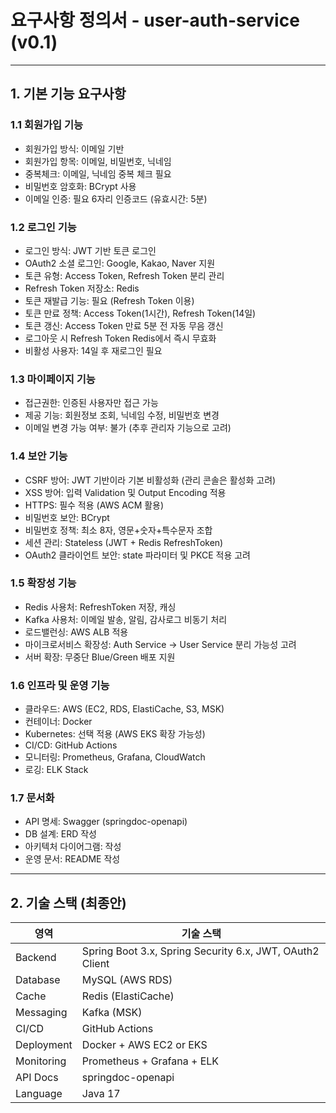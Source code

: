 # 요구사항 정의서 - user-auth-service (v0.1)

---

## 1. 기본 기능 요구사항

### 1.1 회원가입 기능

- 회원가입 방식: 이메일 기반
- 회원가입 항목: 이메일, 비밀번호, 닉네임
- 중복체크: 이메일, 닉네임 중복 체크 필요
- 비밀번호 암호화: BCrypt 사용
- 이메일 인증: 필요 6자리 인증코드 (유효시간: 5분)

### 1.2 로그인 기능

- 로그인 방식: JWT 기반 토큰 로그인
- OAuth2 소셜 로그인: Google, Kakao, Naver 지원
- 토큰 유형: Access Token, Refresh Token 분리 관리
- Refresh Token 저장소: Redis
- 토큰 재발급 기능: 필요 (Refresh Token 이용)
- 토큰 만료 정책: Access Token(1시간), Refresh Token(14일)
- 토큰 갱신: Access Token 만료 5분 전 자동 무음 갱신
- 로그아웃 시 Refresh Token Redis에서 즉시 무효화
- 비활성 사용자: 14일 후 재로그인 필요

### 1.3 마이페이지 기능

- 접근권한: 인증된 사용자만 접근 가능
- 제공 기능: 회원정보 조회, 닉네임 수정, 비밀번호 변경
- 이메일 변경 가능 여부: 불가 (추후 관리자 기능으로 고려)

### 1.4 보안 기능

- CSRF 방어: JWT 기반이라 기본 비활성화 (관리 콘솔은 활성화 고려)
- XSS 방어: 입력 Validation 및 Output Encoding 적용
- HTTPS: 필수 적용 (AWS ACM 활용)
- 비밀번호 보안: BCrypt
- 비밀번호 정책: 최소 8자, 영문+숫자+특수문자 조합
- 세션 관리: Stateless (JWT + Redis RefreshToken)
- OAuth2 클라이언트 보안: state 파라미터 및 PKCE 적용 고려

### 1.5 확장성 기능

- Redis 사용처: RefreshToken 저장, 캐싱
- Kafka 사용처: 이메일 발송, 알림, 감사로그 비동기 처리
- 로드밸런싱: AWS ALB 적용
- 마이크로서비스 확장성: Auth Service → User Service 분리 가능성 고려
- 서버 확장: 무중단 Blue/Green 배포 지원

### 1.6 인프라 및 운영 기능

- 클라우드: AWS (EC2, RDS, ElastiCache, S3, MSK)
- 컨테이너: Docker
- Kubernetes: 선택 적용 (AWS EKS 확장 가능성)
- CI/CD: GitHub Actions
- 모니터링: Prometheus, Grafana, CloudWatch
- 로깅: ELK Stack

### 1.7 문서화

- API 명세: Swagger (springdoc-openapi)
- DB 설계: ERD 작성
- 아키텍처 다이어그램: 작성
- 운영 문서: README 작성

---

## 2. 기술 스택 (최종안)

| 영역 | 기술 스택 |
|--|--|
| Backend | Spring Boot 3.x, Spring Security 6.x, JWT, OAuth2 Client |
| Database | MySQL (AWS RDS) |
| Cache | Redis (ElastiCache) |
| Messaging | Kafka (MSK) |
| CI/CD | GitHub Actions |
| Deployment | Docker + AWS EC2 or EKS |
| Monitoring | Prometheus + Grafana + ELK |
| API Docs | springdoc-openapi |
| Language | Java 17 |

